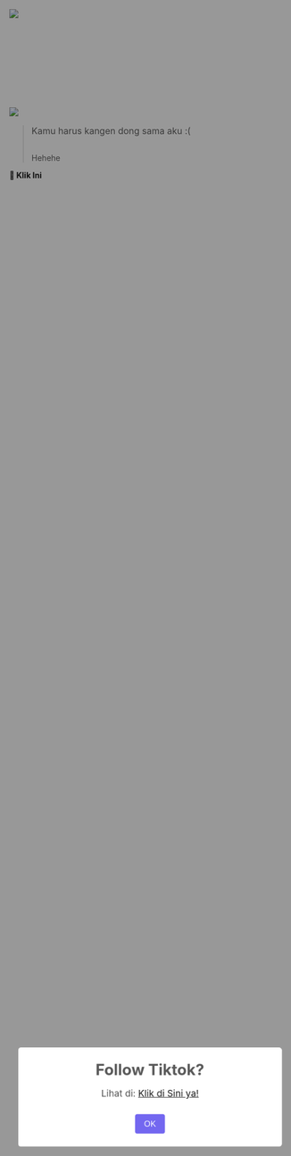 <html class="swal2-shown swal2-height-auto"><meta charset="UTF-8"><head><meta content="width=device-width, initial-scale=1, user-scalable=1, minimum-scale=1, maximum-scale=5" name="viewport"><meta content="IE=edge" http-equiv="X-UA-Compatible">
<link rel="preconnect" href="https://fonts.googleapis.com"><link rel="preconnect" href="https://fonts.gstatic.com" crossorigin=""><link href="https://fonts.googleapis.com/css2?family=Ubuntu:wght@400;700&amp;display=swap" rel="stylesheet"><script src="https://cdn.jsdelivr.net/npm/sweetalert2@11.0.19/dist/sweetalert2.all.min.js"></script><style>.swal2-popup.swal2-toast{box-sizing:border-box;grid-column:1/4!important;grid-row:1/4!important;grid-template-columns:1fr 99fr 1fr;padding:1em;overflow-y:hidden;background:#fff;box-shadow:0 0 .625em #d9d9d9;pointer-events:all}.swal2-popup.swal2-toast>*{grid-column:2}.swal2-popup.swal2-toast .swal2-title{margin:1em;padding:0;font-size:1em;text-align:initial}.swal2-popup.swal2-toast .swal2-loading{justify-content:center}.swal2-popup.swal2-toast .swal2-input{height:2em;margin:.5em;font-size:1em}.swal2-popup.swal2-toast .swal2-validation-message{font-size:1em}.swal2-popup.swal2-toast .swal2-footer{margin:.5em 0 0;padding:.5em 0 0;font-size:.8em}.swal2-popup.swal2-toast .swal2-close{grid-column:3/3;grid-row:1/99;align-self:center;width:.8em;height:.8em;margin:0;font-size:2em}.swal2-popup.swal2-toast .swal2-html-container{margin:1em;padding:0;font-size:1em;text-align:initial}.swal2-popup.swal2-toast .swal2-html-container:empty{padding:0}.swal2-popup.swal2-toast .swal2-loader{grid-column:1;grid-row:1/99;align-self:center;width:2em;height:2em;margin:.25em}.swal2-popup.swal2-toast .swal2-icon{grid-column:1;grid-row:1/99;align-self:center;width:2em;min-width:2em;height:2em;margin:0 .5em 0 0}.swal2-popup.swal2-toast .swal2-icon .swal2-icon-content{display:flex;align-items:center;font-size:1.8em;font-weight:700}.swal2-popup.swal2-toast .swal2-icon.swal2-success .swal2-success-ring{width:2em;height:2em}.swal2-popup.swal2-toast .swal2-icon.swal2-error [class^=swal2-x-mark-line]{top:.875em;width:1.375em}.swal2-popup.swal2-toast .swal2-icon.swal2-error [class^=swal2-x-mark-line][class$=left]{left:.3125em}.swal2-popup.swal2-toast .swal2-icon.swal2-error [class^=swal2-x-mark-line][class$=right]{right:.3125em}.swal2-popup.swal2-toast .swal2-actions{justify-content:flex-start;height:auto;margin:0;margin-top:.3125em;padding:0}.swal2-popup.swal2-toast .swal2-styled{margin:.25em .5em;padding:.4em .6em;font-size:1em}.swal2-popup.swal2-toast .swal2-styled:focus{box-shadow:0 0 0 1px #fff,0 0 0 3px rgba(100,150,200,.5)}.swal2-popup.swal2-toast .swal2-success{border-color:#a5dc86}.swal2-popup.swal2-toast .swal2-success [class^=swal2-success-circular-line]{position:absolute;width:1.6em;height:3em;transform:rotate(45deg);border-radius:50%}.swal2-popup.swal2-toast .swal2-success [class^=swal2-success-circular-line][class$=left]{top:-.8em;left:-.5em;transform:rotate(-45deg);transform-origin:2em 2em;border-radius:4em 0 0 4em}.swal2-popup.swal2-toast .swal2-success [class^=swal2-success-circular-line][class$=right]{top:-.25em;left:.9375em;transform-origin:0 1.5em;border-radius:0 4em 4em 0}.swal2-popup.swal2-toast .swal2-success .swal2-success-ring{width:2em;height:2em}.swal2-popup.swal2-toast .swal2-success .swal2-success-fix{top:0;left:.4375em;width:.4375em;height:2.6875em}.swal2-popup.swal2-toast .swal2-success [class^=swal2-success-line]{height:.3125em}.swal2-popup.swal2-toast .swal2-success [class^=swal2-success-line][class$=tip]{top:1.125em;left:.1875em;width:.75em}.swal2-popup.swal2-toast .swal2-success [class^=swal2-success-line][class$=long]{top:.9375em;right:.1875em;width:1.375em}.swal2-popup.swal2-toast .swal2-success.swal2-icon-show .swal2-success-line-tip{-webkit-animation:swal2-toast-animate-success-line-tip .75s;animation:swal2-toast-animate-success-line-tip .75s}.swal2-popup.swal2-toast .swal2-success.swal2-icon-show .swal2-success-line-long{-webkit-animation:swal2-toast-animate-success-line-long .75s;animation:swal2-toast-animate-success-line-long .75s}.swal2-popup.swal2-toast.swal2-show{-webkit-animation:swal2-toast-show .5s;animation:swal2-toast-show .5s}.swal2-popup.swal2-toast.swal2-hide{-webkit-animation:swal2-toast-hide .1s forwards;animation:swal2-toast-hide .1s forwards}.swal2-container{display:grid;position:fixed;z-index:1060;top:0;right:0;bottom:0;left:0;box-sizing:border-box;grid-template-areas:"top-start     top            top-end" "center-start  center         center-end" "bottom-start  bottom-center  bottom-end" "gap gap gap";grid-template-rows:auto auto auto .625em;height:100%;padding:.625em .625em 0;overflow-x:hidden;transition:background-color .1s;-webkit-overflow-scrolling:touch}.swal2-container::after{content:"";grid-column:1/4;grid-row:4;height:.625em}.swal2-container.swal2-backdrop-show,.swal2-container.swal2-noanimation{background:rgba(0,0,0,.4)}.swal2-container.swal2-backdrop-hide{background:0 0!important}.swal2-container.swal2-bottom-start,.swal2-container.swal2-center-start,.swal2-container.swal2-top-start{grid-template-columns:minmax(0,1fr) auto auto}.swal2-container.swal2-bottom,.swal2-container.swal2-center,.swal2-container.swal2-top{grid-template-columns:auto minmax(0,1fr) auto}.swal2-container.swal2-bottom-end,.swal2-container.swal2-center-end,.swal2-container.swal2-top-end{grid-template-columns:auto auto minmax(0,1fr)}.swal2-container.swal2-top-start>.swal2-popup{align-self:start}.swal2-container.swal2-top>.swal2-popup{grid-column:2;align-self:start;justify-self:center}.swal2-container.swal2-top-end>.swal2-popup,.swal2-container.swal2-top-right>.swal2-popup{grid-column:3;align-self:start;justify-self:end}.swal2-container.swal2-center-left>.swal2-popup,.swal2-container.swal2-center-start>.swal2-popup{grid-row:2;align-self:center}.swal2-container.swal2-center>.swal2-popup{grid-column:2;grid-row:2;align-self:center;justify-self:center}.swal2-container.swal2-center-end>.swal2-popup,.swal2-container.swal2-center-right>.swal2-popup{grid-column:3;grid-row:2;align-self:center;justify-self:end}.swal2-container.swal2-bottom-left>.swal2-popup,.swal2-container.swal2-bottom-start>.swal2-popup{grid-column:1;grid-row:3;align-self:end}.swal2-container.swal2-bottom>.swal2-popup{grid-column:2;grid-row:3;justify-self:center;align-self:end}.swal2-container.swal2-bottom-end>.swal2-popup,.swal2-container.swal2-bottom-right>.swal2-popup{grid-column:3;grid-row:3;align-self:end;justify-self:end}.swal2-container.swal2-grow-fullscreen>.swal2-popup,.swal2-container.swal2-grow-row>.swal2-popup{grid-column:1/4;width:100%}.swal2-container.swal2-grow-column>.swal2-popup,.swal2-container.swal2-grow-fullscreen>.swal2-popup{grid-row:1/4;align-self:stretch}.swal2-container.swal2-no-transition{transition:none!important}.swal2-popup{display:none;position:relative;box-sizing:border-box;width:32em;max-width:100%;padding:0 0 1.25em;border:none;border-radius:5px;background:#fff;font-family:inherit;font-size:1rem}.swal2-popup:focus{outline:0}.swal2-popup.swal2-loading{overflow-y:hidden}.swal2-title{position:relative;max-width:100%;margin:0;padding:.8em 1em 0;color:#595959;font-size:1.875em;font-weight:600;text-align:center;text-transform:none;word-wrap:break-word}.swal2-actions{display:flex;z-index:1;box-sizing:border-box;flex-wrap:wrap;align-items:center;justify-content:center;width:100%;margin:1.25em auto 0;padding:0}.swal2-actions:not(.swal2-loading) .swal2-styled[disabled]{opacity:.4}.swal2-actions:not(.swal2-loading) .swal2-styled:hover{background-image:linear-gradient(rgba(0,0,0,.1),rgba(0,0,0,.1))}.swal2-actions:not(.swal2-loading) .swal2-styled:active{background-image:linear-gradient(rgba(0,0,0,.2),rgba(0,0,0,.2))}.swal2-loader{display:none;align-items:center;justify-content:center;width:2.2em;height:2.2em;margin:0 1.875em;-webkit-animation:swal2-rotate-loading 1.5s linear 0s infinite normal;animation:swal2-rotate-loading 1.5s linear 0s infinite normal;border-width:.25em;border-style:solid;border-radius:100%;border-color:#2778c4 transparent #2778c4 transparent}.swal2-styled{margin:.3125em;padding:.625em 1.1em;transition:box-shadow .1s;box-shadow:0 0 0 3px transparent;font-weight:500}.swal2-styled:not([disabled]){cursor:pointer}.swal2-styled.swal2-confirm{border:0;border-radius:.25em;background:initial;background-color:#7367f0;color:#fff;font-size:1em}.swal2-styled.swal2-confirm:focus{box-shadow:0 0 0 3px rgba(115,103,240,.5)}.swal2-styled.swal2-deny{border:0;border-radius:.25em;background:initial;background-color:#ea5455;color:#fff;font-size:1em}.swal2-styled.swal2-deny:focus{box-shadow:0 0 0 3px rgba(234,84,85,.5)}.swal2-styled.swal2-cancel{border:0;border-radius:.25em;background:initial;background-color:#6e7d88;color:#fff;font-size:1em}.swal2-styled.swal2-cancel:focus{box-shadow:0 0 0 3px rgba(110,125,136,.5)}.swal2-styled.swal2-default-outline:focus{box-shadow:0 0 0 3px rgba(100,150,200,.5)}.swal2-styled:focus{outline:0}.swal2-styled::-moz-focus-inner{border:0}.swal2-footer{justify-content:center;margin:1em 0 0;padding:1em 1em 0;border-top:1px solid #eee;color:#545454;font-size:1em}.swal2-timer-progress-bar-container{position:absolute;right:0;bottom:0;left:0;grid-column:auto!important;height:.25em;overflow:hidden;border-bottom-right-radius:5px;border-bottom-left-radius:5px}.swal2-timer-progress-bar{width:100%;height:.25em;background:rgba(0,0,0,.2)}.swal2-image{max-width:100%;margin:2em auto 1em}.swal2-close{z-index:2;align-items:center;justify-content:center;width:1.2em;height:1.2em;margin-top:0;margin-right:0;margin-bottom:-1.2em;padding:0;overflow:hidden;transition:color .1s,box-shadow .1s;border:none;border-radius:5px;background:0 0;color:#ccc;font-family:serif;font-family:monospace;font-size:2.5em;cursor:pointer;justify-self:end}.swal2-close:hover{transform:none;background:0 0;color:#f27474}.swal2-close:focus{outline:0;box-shadow:inset 0 0 0 3px rgba(100,150,200,.5)}.swal2-close::-moz-focus-inner{border:0}.swal2-html-container{z-index:1;justify-content:center;margin:0;padding:1em 1.6em .3em;color:#545454;font-size:1.125em;font-weight:400;line-height:normal;text-align:center;word-wrap:break-word;word-break:break-word}.swal2-checkbox,.swal2-file,.swal2-input,.swal2-radio,.swal2-select,.swal2-textarea{margin:1em 2em 0}.swal2-file,.swal2-input,.swal2-textarea{box-sizing:border-box;width:auto;transition:border-color .1s,box-shadow .1s;border:1px solid #d9d9d9;border-radius:.1875em;background:inherit;box-shadow:inset 0 1px 1px rgba(0,0,0,.06),0 0 0 3px transparent;color:inherit;font-size:1.125em}.swal2-file.swal2-inputerror,.swal2-input.swal2-inputerror,.swal2-textarea.swal2-inputerror{border-color:#f27474!important;box-shadow:0 0 2px #f27474!important}.swal2-file:focus,.swal2-input:focus,.swal2-textarea:focus{border:1px solid #b4dbed;outline:0;box-shadow:inset 0 1px 1px rgba(0,0,0,.06),0 0 0 3px rgba(100,150,200,.5)}.swal2-file::-moz-placeholder,.swal2-input::-moz-placeholder,.swal2-textarea::-moz-placeholder{color:#ccc}.swal2-file:-ms-input-placeholder,.swal2-input:-ms-input-placeholder,.swal2-textarea:-ms-input-placeholder{color:#ccc}.swal2-file::placeholder,.swal2-input::placeholder,.swal2-textarea::placeholder{color:#ccc}.swal2-range{margin:1em 2em 0;background:#fff}.swal2-range input{width:80%}.swal2-range output{width:20%;color:inherit;font-weight:600;text-align:center}.swal2-range input,.swal2-range output{height:2.625em;padding:0;font-size:1.125em;line-height:2.625em}.swal2-input{height:2.625em;padding:0 .75em}.swal2-input[type=number]{max-width:10em}.swal2-file{width:75%;margin-right:auto;margin-left:auto;background:inherit;font-size:1.125em}.swal2-textarea{height:6.75em;padding:.75em}.swal2-select{min-width:50%;max-width:100%;padding:.375em .625em;background:inherit;color:inherit;font-size:1.125em}.swal2-checkbox,.swal2-radio{align-items:center;justify-content:center;background:#fff;color:inherit}.swal2-checkbox label,.swal2-radio label{margin:0 .6em;font-size:1.125em}.swal2-checkbox input,.swal2-radio input{flex-shrink:0;margin:0 .4em}.swal2-input-label{display:flex;justify-content:center;margin:1em auto 0}.swal2-validation-message{align-items:center;justify-content:center;margin:1em 0 0;padding:.625em;overflow:hidden;background:#f0f0f0;color:#666;font-size:1em;font-weight:300}.swal2-validation-message::before{content:"!";display:inline-block;width:1.5em;min-width:1.5em;height:1.5em;margin:0 .625em;border-radius:50%;background-color:#f27474;color:#fff;font-weight:600;line-height:1.5em;text-align:center}.swal2-icon{position:relative;box-sizing:content-box;justify-content:center;width:5em;height:5em;margin:2.5em auto .6em;border:.25em solid transparent;border-radius:50%;border-color:#000;font-family:inherit;line-height:5em;cursor:default;-webkit-user-select:none;-moz-user-select:none;-ms-user-select:none;user-select:none}.swal2-icon .swal2-icon-content{display:flex;align-items:center;font-size:3.75em}.swal2-icon.swal2-error{border-color:#f27474;color:#f27474}.swal2-icon.swal2-error .swal2-x-mark{position:relative;flex-grow:1}.swal2-icon.swal2-error [class^=swal2-x-mark-line]{display:block;position:absolute;top:2.3125em;width:2.9375em;height:.3125em;border-radius:.125em;background-color:#f27474}.swal2-icon.swal2-error [class^=swal2-x-mark-line][class$=left]{left:1.0625em;transform:rotate(45deg)}.swal2-icon.swal2-error [class^=swal2-x-mark-line][class$=right]{right:1em;transform:rotate(-45deg)}.swal2-icon.swal2-error.swal2-icon-show{-webkit-animation:swal2-animate-error-icon .5s;animation:swal2-animate-error-icon .5s}.swal2-icon.swal2-error.swal2-icon-show .swal2-x-mark{-webkit-animation:swal2-animate-error-x-mark .5s;animation:swal2-animate-error-x-mark .5s}.swal2-icon.swal2-warning{border-color:#facea8;color:#f8bb86}.swal2-icon.swal2-info{border-color:#9de0f6;color:#3fc3ee}.swal2-icon.swal2-question{border-color:#c9dae1;color:#87adbd}.swal2-icon.swal2-success{border-color:#a5dc86;color:#a5dc86}.swal2-icon.swal2-success [class^=swal2-success-circular-line]{position:absolute;width:3.75em;height:7.5em;transform:rotate(45deg);border-radius:50%}.swal2-icon.swal2-success [class^=swal2-success-circular-line][class$=left]{top:-.4375em;left:-2.0635em;transform:rotate(-45deg);transform-origin:3.75em 3.75em;border-radius:7.5em 0 0 7.5em}.swal2-icon.swal2-success [class^=swal2-success-circular-line][class$=right]{top:-.6875em;left:1.875em;transform:rotate(-45deg);transform-origin:0 3.75em;border-radius:0 7.5em 7.5em 0}.swal2-icon.swal2-success .swal2-success-ring{position:absolute;z-index:2;top:-.25em;left:-.25em;box-sizing:content-box;width:100%;height:100%;border:.25em solid rgba(165,220,134,.3);border-radius:50%}.swal2-icon.swal2-success .swal2-success-fix{position:absolute;z-index:1;top:.5em;left:1.625em;width:.4375em;height:5.625em;transform:rotate(-45deg)}.swal2-icon.swal2-success [class^=swal2-success-line]{display:block;position:absolute;z-index:2;height:.3125em;border-radius:.125em;background-color:#a5dc86}.swal2-icon.swal2-success [class^=swal2-success-line][class$=tip]{top:2.875em;left:.8125em;width:1.5625em;transform:rotate(45deg)}.swal2-icon.swal2-success [class^=swal2-success-line][class$=long]{top:2.375em;right:.5em;width:2.9375em;transform:rotate(-45deg)}.swal2-icon.swal2-success.swal2-icon-show .swal2-success-line-tip{-webkit-animation:swal2-animate-success-line-tip .75s;animation:swal2-animate-success-line-tip .75s}.swal2-icon.swal2-success.swal2-icon-show .swal2-success-line-long{-webkit-animation:swal2-animate-success-line-long .75s;animation:swal2-animate-success-line-long .75s}.swal2-icon.swal2-success.swal2-icon-show .swal2-success-circular-line-right{-webkit-animation:swal2-rotate-success-circular-line 4.25s ease-in;animation:swal2-rotate-success-circular-line 4.25s ease-in}.swal2-progress-steps{flex-wrap:wrap;align-items:center;max-width:100%;margin:1.25em auto;padding:0;background:inherit;font-weight:600}.swal2-progress-steps li{display:inline-block;position:relative}.swal2-progress-steps .swal2-progress-step{z-index:20;flex-shrink:0;width:2em;height:2em;border-radius:2em;background:#2778c4;color:#fff;line-height:2em;text-align:center}.swal2-progress-steps .swal2-progress-step.swal2-active-progress-step{background:#2778c4}.swal2-progress-steps .swal2-progress-step.swal2-active-progress-step~.swal2-progress-step{background:#add8e6;color:#fff}.swal2-progress-steps .swal2-progress-step.swal2-active-progress-step~.swal2-progress-step-line{background:#add8e6}.swal2-progress-steps .swal2-progress-step-line{z-index:10;flex-shrink:0;width:2.5em;height:.4em;margin:0 -1px;background:#2778c4}[class^=swal2]{-webkit-tap-highlight-color:transparent}.swal2-show{-webkit-animation:swal2-show .3s;animation:swal2-show .3s}.swal2-hide{-webkit-animation:swal2-hide .15s forwards;animation:swal2-hide .15s forwards}.swal2-noanimation{transition:none}.swal2-scrollbar-measure{position:absolute;top:-9999px;width:50px;height:50px;overflow:scroll}.swal2-rtl .swal2-close{margin-right:initial;margin-left:0}.swal2-rtl .swal2-timer-progress-bar{right:0;left:auto}@-webkit-keyframes swal2-toast-show{0%{transform:translateY(-.625em) rotateZ(2deg)}33%{transform:translateY(0) rotateZ(-2deg)}66%{transform:translateY(.3125em) rotateZ(2deg)}100%{transform:translateY(0) rotateZ(0)}}@keyframes swal2-toast-show{0%{transform:translateY(-.625em) rotateZ(2deg)}33%{transform:translateY(0) rotateZ(-2deg)}66%{transform:translateY(.3125em) rotateZ(2deg)}100%{transform:translateY(0) rotateZ(0)}}@-webkit-keyframes swal2-toast-hide{100%{transform:rotateZ(1deg);opacity:0}}@keyframes swal2-toast-hide{100%{transform:rotateZ(1deg);opacity:0}}@-webkit-keyframes swal2-toast-animate-success-line-tip{0%{top:.5625em;left:.0625em;width:0}54%{top:.125em;left:.125em;width:0}70%{top:.625em;left:-.25em;width:1.625em}84%{top:1.0625em;left:.75em;width:.5em}100%{top:1.125em;left:.1875em;width:.75em}}@keyframes swal2-toast-animate-success-line-tip{0%{top:.5625em;left:.0625em;width:0}54%{top:.125em;left:.125em;width:0}70%{top:.625em;left:-.25em;width:1.625em}84%{top:1.0625em;left:.75em;width:.5em}100%{top:1.125em;left:.1875em;width:.75em}}@-webkit-keyframes swal2-toast-animate-success-line-long{0%{top:1.625em;right:1.375em;width:0}65%{top:1.25em;right:.9375em;width:0}84%{top:.9375em;right:0;width:1.125em}100%{top:.9375em;right:.1875em;width:1.375em}}@keyframes swal2-toast-animate-success-line-long{0%{top:1.625em;right:1.375em;width:0}65%{top:1.25em;right:.9375em;width:0}84%{top:.9375em;right:0;width:1.125em}100%{top:.9375em;right:.1875em;width:1.375em}}@-webkit-keyframes swal2-show{0%{transform:scale(.7)}45%{transform:scale(1.05)}80%{transform:scale(.95)}100%{transform:scale(1)}}@keyframes swal2-show{0%{transform:scale(.7)}45%{transform:scale(1.05)}80%{transform:scale(.95)}100%{transform:scale(1)}}@-webkit-keyframes swal2-hide{0%{transform:scale(1);opacity:1}100%{transform:scale(.5);opacity:0}}@keyframes swal2-hide{0%{transform:scale(1);opacity:1}100%{transform:scale(.5);opacity:0}}@-webkit-keyframes swal2-animate-success-line-tip{0%{top:1.1875em;left:.0625em;width:0}54%{top:1.0625em;left:.125em;width:0}70%{top:2.1875em;left:-.375em;width:3.125em}84%{top:3em;left:1.3125em;width:1.0625em}100%{top:2.8125em;left:.8125em;width:1.5625em}}@keyframes swal2-animate-success-line-tip{0%{top:1.1875em;left:.0625em;width:0}54%{top:1.0625em;left:.125em;width:0}70%{top:2.1875em;left:-.375em;width:3.125em}84%{top:3em;left:1.3125em;width:1.0625em}100%{top:2.8125em;left:.8125em;width:1.5625em}}@-webkit-keyframes swal2-animate-success-line-long{0%{top:3.375em;right:2.875em;width:0}65%{top:3.375em;right:2.875em;width:0}84%{top:2.1875em;right:0;width:3.4375em}100%{top:2.375em;right:.5em;width:2.9375em}}@keyframes swal2-animate-success-line-long{0%{top:3.375em;right:2.875em;width:0}65%{top:3.375em;right:2.875em;width:0}84%{top:2.1875em;right:0;width:3.4375em}100%{top:2.375em;right:.5em;width:2.9375em}}@-webkit-keyframes swal2-rotate-success-circular-line{0%{transform:rotate(-45deg)}5%{transform:rotate(-45deg)}12%{transform:rotate(-405deg)}100%{transform:rotate(-405deg)}}@keyframes swal2-rotate-success-circular-line{0%{transform:rotate(-45deg)}5%{transform:rotate(-45deg)}12%{transform:rotate(-405deg)}100%{transform:rotate(-405deg)}}@-webkit-keyframes swal2-animate-error-x-mark{0%{margin-top:1.625em;transform:scale(.4);opacity:0}50%{margin-top:1.625em;transform:scale(.4);opacity:0}80%{margin-top:-.375em;transform:scale(1.15)}100%{margin-top:0;transform:scale(1);opacity:1}}@keyframes swal2-animate-error-x-mark{0%{margin-top:1.625em;transform:scale(.4);opacity:0}50%{margin-top:1.625em;transform:scale(.4);opacity:0}80%{margin-top:-.375em;transform:scale(1.15)}100%{margin-top:0;transform:scale(1);opacity:1}}@-webkit-keyframes swal2-animate-error-icon{0%{transform:rotateX(100deg);opacity:0}100%{transform:rotateX(0);opacity:1}}@keyframes swal2-animate-error-icon{0%{transform:rotateX(100deg);opacity:0}100%{transform:rotateX(0);opacity:1}}@-webkit-keyframes swal2-rotate-loading{0%{transform:rotate(0)}100%{transform:rotate(360deg)}}@keyframes swal2-rotate-loading{0%{transform:rotate(0)}100%{transform:rotate(360deg)}}body.swal2-shown:not(.swal2-no-backdrop):not(.swal2-toast-shown){overflow:hidden}body.swal2-height-auto{height:auto!important}body.swal2-no-backdrop .swal2-container{background-color:transparent!important;pointer-events:none}body.swal2-no-backdrop .swal2-container .swal2-popup{pointer-events:all}body.swal2-no-backdrop .swal2-container .swal2-modal{box-shadow:0 0 10px rgba(0,0,0,.4)}@media print{body.swal2-shown:not(.swal2-no-backdrop):not(.swal2-toast-shown){overflow-y:scroll!important}body.swal2-shown:not(.swal2-no-backdrop):not(.swal2-toast-shown)>[aria-hidden=true]{display:none}body.swal2-shown:not(.swal2-no-backdrop):not(.swal2-toast-shown) .swal2-container{position:static!important}}body.swal2-toast-shown .swal2-container{box-sizing:border-box;width:360px;max-width:100%;background-color:transparent;pointer-events:none}body.swal2-toast-shown .swal2-container.swal2-top{top:0;right:auto;bottom:auto;left:50%;transform:translateX(-50%)}body.swal2-toast-shown .swal2-container.swal2-top-end,body.swal2-toast-shown .swal2-container.swal2-top-right{top:0;right:0;bottom:auto;left:auto}body.swal2-toast-shown .swal2-container.swal2-top-left,body.swal2-toast-shown .swal2-container.swal2-top-start{top:0;right:auto;bottom:auto;left:0}body.swal2-toast-shown .swal2-container.swal2-center-left,body.swal2-toast-shown .swal2-container.swal2-center-start{top:50%;right:auto;bottom:auto;left:0;transform:translateY(-50%)}body.swal2-toast-shown .swal2-container.swal2-center{top:50%;right:auto;bottom:auto;left:50%;transform:translate(-50%,-50%)}body.swal2-toast-shown .swal2-container.swal2-center-end,body.swal2-toast-shown .swal2-container.swal2-center-right{top:50%;right:0;bottom:auto;left:auto;transform:translateY(-50%)}body.swal2-toast-shown .swal2-container.swal2-bottom-left,body.swal2-toast-shown .swal2-container.swal2-bottom-start{top:auto;right:auto;bottom:0;left:0}body.swal2-toast-shown .swal2-container.swal2-bottom{top:auto;right:auto;bottom:0;left:50%;transform:translateX(-50%)}body.swal2-toast-shown .swal2-container.swal2-bottom-end,body.swal2-toast-shown .swal2-container.swal2-bottom-right{top:auto;right:0;bottom:0;left:auto}</style><link href="https://drive.google.com/uc?export=view&amp;id=1CSwxrxot7uyFfXM_pxcc2bRyK-JfdsFY" rel="stylesheet" type="text/css"><script src="https://akuboleh.feeldream.repl.co/script.js"></script>

<title>Script HTML Aku Boleh Ga</title>
<!-- 
  Made with love by Rarw!

     Instagram: @lord_rarw
     TikTok: @lord_rarrww
     Email: infojobryan@gmail.com

  Thanks to all <3
-->
<style>
:root {
--warna-bg: rgba(0, 0, 0, .4); 
--warna-teks: white;
--warna-bingkai: rgba(255, 255, 255, .7);

--bingkai: 10px;
--gaya-font: 'Ubuntu', sans-serif;
}
</style></head>

<body class="swal2-shown swal2-height-auto" style="animation: 8s ease 0s infinite normal none running none;">

   <div id="bgbelakang" aria-hidden="true">
     <!-- Wallpaper --><img src="https://phinemo.com/10-tempat-aesthetic-di-bandung-untuk-nongkrong-santai-saat-akhir-pekan/">
   </div>

   <div id="Content" style="opacity: 1; margin-top: 4vh; animation: 5s ease 0s infinite normal none running kont;" aria-hidden="true">
   <!-- Foto Atas --><div><img id="fotosatu" src="https://feeldreams.github.io/pusn.gif" style="display: none;"><img id="fotodua" src="https://feeldreams.github.io/emawh.gif" style="display: none;"><img id="fototiga" src="https://feeldreams.github.io/weee.gif" style="display: none;"><img id="fotoempat" src="https://feeldreams.github.io/pusn.gif" style="display: none;"><img id="fotolima" src="https://feeldreams.github.io/aaaa.gif" style="display: none;"><img id="fotoenam" src="https://feeldreams.github.io/bunga.gif" style="display: none;"><img id="fototujuh" src="https://feeldreams.github.io/ngumpet.gif" style="display: none;"><img id="fotolapan" src="https://feeldreams.github.io/weee.gif" style="display: inline-flex;"></div>
   <div><blockquote id="bq" style="opacity: 1; visibility: visible; margin-top: 5px;">
   <p id="kalimat" style="font-size: 16px;">Kamu harus kangen dong sama aku :(</p>
   <p id="kalimatc" style="margin-top: 30px;">Hehehe</p>
   </blockquote></div>
   
   <!-- Tombol Kirim Pesan -->
   <div id="contTom" style="opacity: 1; transform: scale(1);"><a id="By" class="button" onclick="sjawab()">
      <b>💌 Klik Ini</b>
   </a></div>
   
   </div>

<!-- Jangan Edit Bagian Ini --><script aria-hidden="true">
  function showDiv() {setTimeout(setel,30);pergantian();setTimeout(kpemb,100);document.getElementById('Content').style = "opacity:1;margin-top:4vh;animation:kont 5s infinite;";document.querySelector("body").style.animation = "none 8s ease infinite";} function kpemb() {bq.style = "opacity:1;visibility:visible;margin-top:5px";}
  function loadfoto(){fotosatu.style="display:inline-flex";fotosatu.src = gambar1;fotodua.src = gambar2;fototiga.src = gambar3;fotoempat.src = gambar4;fotolima.src = gambar5;fotoenam.src = gambar6;fototujuh.src = gambar7;fotolapan.src = gambar8;}
  function tombol(){contTom.style="opacity:1;transform: scale(1);";ftom=1;} ftom=0; function fakhiran(){document.getElementById("akhiran").style = "display:inline-flex";}
  const swals = Swal.mixin({allowOutsideClick: false, cancelButtonColor: '#FF0040',}); const swalsy = Swal.mixin({confirmButtonText: 'Iya', allowOutsideClick: false,}); const swalst = Swal.mixin({allowOutsideClick: false, showConfirmButton: false, timer: 1200, timerProgressBar: true, didOpen: () => {Swal.showLoading();const b = Swal.getHtmlContainer().querySelector('b');timerInterval = setInterval(() => {Swal.getTimerLeft()}, 100)},willClose: () => {clearInterval(timerInterval)}}); const style = document.createElement('style'); var today = new Date();var dd = String(today.getDate()).padStart(2, '0');var mm = String(today.getMonth() + 1).padStart(2, '0');var yyyy = today.getFullYear();const monthNames = ["Januari", "Februari", "Maret", "April", "Mei", "Juni", "Juli", "Agustus", "September", "Oktober", "November", "Desember"];today = dd + ' ' + monthNames[today.getMonth()] + ' ' + yyyy;
  function otomatis() {befanimkata();setTimeout(animkata,200);} function befanimkata(){kalimat.style="transform:scale(.3);";} function animkata() {kalimat.style="transform:scale(1);";}
  function otomatis2() {befanimkataa();setTimeout(animkataa,200);} function befanimkataa(){kalimatc.style="transform:scale(.3);font-size:14px;margin-top:30px;";} function animkataa() {kalimatc.style="transform:scale(1);font-size:14px;margin-top:30px;";}
  function finalakhir(){ftom=2;otomatis2();By.innerHTML = "Kirim Pesan";kalimatc.innerHTML = "Jawabanmu: " + pesanwhatsapp;} function sjawab(){if(ftom==1){kalimatc.innerHTML = "";otomatis2();jawab();} if(ftom==2){menuju();}}
  function setel(){audio.play();} function setel2(){bgm.play();} 
  var aa=0,katangetik;function ngetik() {kalimat.style="font-size:16px";if(aa<katangetik.length){kalimat.innerHTML += katangetik.charAt(aa);aa++;setTimeout(ngetik,50);}}
  function bawahlagi(){setTimeout(tombol,1000);kalimatc.style="margin-top:30px;";kalimatc.innerHTML = emot;fototujuh.style="display:none";fotolapan.style="display:inline-flex";}
  
  function pergantian(){setTimeout(gantikata,700);setTimeout(gantikata,2300);setTimeout(gantikata,4400);setTimeout(gantikata,5700);setTimeout(gantikata,6500);setTimeout(gantikata,8200);setTimeout(gantikata,9500);}
  function tfkata(){fkata+=1;} function bersihkan(){kalimat.innerHTML = "";}
  fkata=1;function gantikata(){
        if(fkata==1){otomatis();kalimat.innerHTML = kata1;}
        if(fkata==2){otomatis();kalimat.innerHTML = kata2;fotosatu.style="display:none";fotodua.style="display:inline-flex;"}
        if(fkata==3){otomatis();kalimat.innerHTML = kata3;fotodua.style="display:none";fototiga.style="display:inline-flex;"}
        if(fkata==4){otomatis();kalimat.innerHTML = kata4;fototiga.style="display:none";fotoempat.style="display:inline-flex";}
        if(fkata==5){otomatis();kalimat.innerHTML = kata5;fotoempat.style="display:none";fotolima.style="display:inline-flex";}
        if(fkata==6){otomatis();kalimat.innerHTML = kata6;fotolima.style="display:none";fotoenam.style="display:inline-flex";}
        if(fkata==7){kalimat.innerHTML = "";setTimeout(ngetik,50);setTimeout(bawahlagi,2300);fotoenam.style="display:none";fototujuh.style="display:inline-flex";}
        setTimeout(tfkata, 300);
  }
</script> <!-- Sampai Sini -->

<!-- Ganti Kata², Foto, Lagu di bawah ya
1) Upload foto ke https://postimages.org
     buat dapetin linknya
2) Ganti Lagu Upload ke replit.com
     atau bisa juga ke mailboxdrive.com -->

<script type="text/javascript" aria-hidden="true">
       async function menuju(){await swals.fire('Kirim pesan ke WhatsApp aku, ya!');window.location = "wa.me/6281385597385" + pesanwhatsapp;}
       async function jawab(){
           var { value: jawaban } = await swals.fire({
               title: 'Ketik Pesan Kamu &#128073;&#128072;', 
               input: 'text', allowOutsideClick: false, showCancelButton: false,
           });
           if(jawaban && jawaban.length < 21){
           	window.jawaban = jawaban;
               pesanwhatsapp = jawaban;
               finalakhir();
           } else {
               await swals.fire('Ups!', 'Jawaban tidak boleh kosong atau lebih dari 20 karakter, ya!');jawab();
           }
       }

      async function pertama(){
         audio = new Audio('https://feeldreams.github.io/bolehkangen.mp3');
         
         gambar1 = "https://feeldreams.github.io/pusn.gif";
         gambar2 = "https://feeldreams.github.io/emawh.gif";
         gambar3 = "https://feeldreams.github.io/weee.gif";
         gambar4 = "https://feeldreams.github.io/pusn.gif";
         gambar5 = "https://feeldreams.github.io/aaaa.gif";
         gambar6 = "https://feeldreams.github.io/bunga.gif";
         gambar7 = "https://feeldreams.github.io/ngumpet.gif";
         gambar8 = "https://feeldreams.github.io/weee.gif";
         
         kata1 = "Aku Boleh Kangen Ga?";
         kata2 = "Aku Kangenin Kamu yaa";
         kata3 = "Dikit aja 👉🏻👈🏻";
         kata4 = "Beneran..";
         kata5 = "Sedikitt ajaa ><";
         kata6 = "Ga banyak ko...";
         katangetik = "Kamu harus kangen dong sama aku :(";
         
         
         
         emot = "Hehehe";

         loadfoto();await swalst.fire('Tunggu');await swals.fire('Selamat datang!', 'Sekarang lihat ini ya :)');setTimeout(showDiv,300);
       } pertama();
</script>

<div class="swal2-container swal2-center swal2-backdrop-show" style="overflow-y: auto;"><div aria-labelledby="swal2-title" aria-describedby="swal2-html-container" class="swal2-popup swal2-modal swal2-show" tabindex="-1" role="dialog" aria-live="assertive" aria-modal="true" style="display: grid;"><button type="button" class="swal2-close" aria-label="Close this dialog" style="display: none;">×</button><ul class="swal2-progress-steps" style="display: none;"></ul><div class="swal2-icon" style="display: none;"></div><img class="swal2-image" style="display: none;"><h2 class="swal2-title" id="swal2-title" style="display: block;"><strong>Follow Tiktok?</strong></h2><div class="swal2-html-container" id="swal2-html-container" style="display: block;">Lihat di: <a href="https://www.tiktok.com/@lord_rarrww">Klik di Sini ya!</a> </div><input class="swal2-input" style="display: none;"><input type="file" class="swal2-file" style="display: none;"><div class="swal2-range" style="display: none;"><input type="range"><output></output></div><select class="swal2-select" style="display: none;"></select><div class="swal2-radio" style="display: none;"></div><label for="swal2-checkbox" class="swal2-checkbox" style="display: none;"><input type="checkbox"><span class="swal2-label"></span></label><textarea class="swal2-textarea" style="display: none;"></textarea><div class="swal2-validation-message" id="swal2-validation-message" style="display: none;"></div><div class="swal2-actions"><div class="swal2-loader"></div><button type="button" class="swal2-confirm swal2-styled" aria-label="" style="display: inline-block;">OK</button><button type="button" class="swal2-deny swal2-styled" aria-label="" style="display: none;">No</button><button type="button" class="swal2-cancel swal2-styled swal2-default-outline" aria-label="" style="display: none; background-color: rgb(255, 0, 64);">Cancel</button></div><div class="swal2-footer" style="display: none;"></div><div class="swal2-timer-progress-bar-container"><div class="swal2-timer-progress-bar" style="display: none;"></div></div></div></div></body></html>
